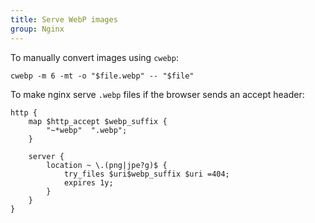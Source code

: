 ```yaml
---
title: Serve WebP images
group: Nginx
---
```


To manually convert images using `cwebp`:

```shell
cwebp -m 6 -mt -o "$file.webp" -- "$file"
```

To make nginx serve `.webp` files if the browser sends an accept header:

```nginx
http {
    map $http_accept $webp_suffix {
        "~*webp"  ".webp";
    }

    server {
        location ~ \.(png|jpe?g)$ {
            try_files $uri$webp_suffix $uri =404;
            expires 1y;
        }
    }
}
```